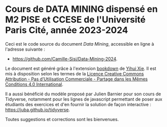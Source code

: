 # Cours de DATA MINING dispensé en M2 PISE et CCESE de l'Université Paris Cité, année 2023-2024

Ceci est le code source du document *Data Mining*, accessible en ligne à l'adresse suivante :

- https://github.com/Camille-Sisi/Data-Mining-2024.

Le document est généré grâce à l'extension [bookdown](https://bookdown.org/) de [Yihui Xie](https://yihui.name/). Il est mis à disposition selon les termes de la [Licence Creative Commons Attribution - Pas d’Utilisation Commerciale - Partage dans les Mêmes Conditions 4.0 International](http://creativecommons.org/licenses/by-nc-sa/4.0/).

Il a aussi bénéficié du modèle proposé par Julien Barnier pour son cours de Tidyverse, notamment pour les lignes de javascript permettant de poser aux étudiants des exercices et d'en fournir la solution de façon interactive : https://juba.github.io/tidyverse.

Toutes suggestions et corrections sont les bienvenues.
